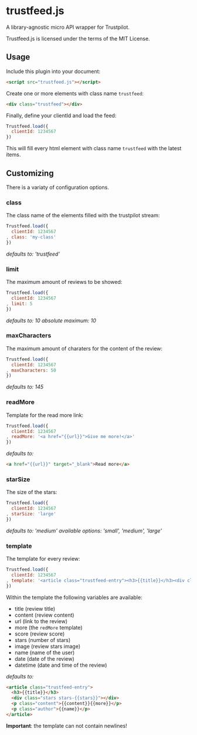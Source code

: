 # trustfeed.js

A library-agnostic micro API wrapper for Trustpilot.

Trustfeed.js is licensed under the terms of the MIT License.

## Usage
Include this plugin into your document:

```html
<script src="trustfeed.js"></script>
```

Create one or more elements with class name `trustfeed`:

```html
<div class="trustfeed"></div>
```

Finally, define your clientId and load the feed:

```javascript
Trustfeed.load({
  clientId: 1234567
})
```

This will fill every html element with class name `trustfeed` with the latest items.

## Customizing
There is a variaty of configuration options.

### class
The class name of the elements filled with the trustpilot stream:

```javascript
Trustfeed.load({
  clientId: 1234567
, class: 'my-class'
})
```

_defaults to: 'trustfeed'_

### limit
The maximum amount of reviews to be showed:

```javascript
Trustfeed.load({
  clientId: 1234567
, limit: 5
})
```

_defaults to: 10_
_absolute maximum: 10_


### maxCharacters
The maximum amount of charaters for the content of the review:

```javascript
Trustfeed.load({
  clientId: 1234567
, maxCharacters: 50
})
```

_defaults to: 145_

### readMore
Template for the read more link:

```javascript
Trustfeed.load({
  clientId: 1234567
, readMore: '<a href="{{url}}">Give me more!</a>'
})
```

_defaults to:_
```html
<a href="{{url}}" target="_blank">Read more</a>
```

### starSize
The size of the stars:

```javascript
Trustfeed.load({
  clientId: 1234567
, starSize: 'large'
})
```

_defaults to: 'medium'_
_available options: 'small', 'medium', 'large'_

### template
The template for every review:

```javascript
Trustfeed.load({
  clientId: 1234567
, template: '<article class="trustfeed-entry"><h3>{{title}}</h3><div class="stars stars-{{stars}}"></div><p class="content">{{content}}{{more}}</p><p class="author">{{name}}</p></article><p class="date">{{date}}</p>'
})
```

Within the template the following variables are available:
- title (review title)
- content (review content)
- url (link to the review)
- more (the `redMore` template)
- score (review score)
- stars (number of stars)
- image (review stars image)
- name (name of the user)
- date (date of the review)
- datetime (date and time of the review)

_defaults to:_
```html
<article class="trustfeed-entry">
  <h3>{{title}}</h3>
  <div class="stars stars-{{stars}}"></div>
  <p class="content">{{content}}{{more}}</p>
  <p class="author">{{name}}</p>
</article>
```

__Important__: the template can not contain newlines! 



